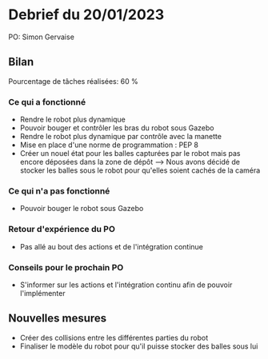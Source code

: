 # Debrief du 20/01/2023

PO: Simon Gervaise


## Bilan

Pourcentage de tâches réalisées: 60 %

### Ce qui a fonctionné

- Rendre le robot plus dynamique
- Pouvoir bouger et contrôler les bras du robot sous Gazebo
- Rendre le robot plus dynamique par contrôle avec la manette
- Mise en place d'une norme de programmation : PEP 8
- Créer un nouel état pour les balles capturées par le robot mais pas encore déposées dans la zone de dépôt 
  --> Nous avons décidé de stocker les balles sous le robot pour qu'elles soient cachés de la caméra

### Ce qui n'a pas fonctionné

- Pouvoir bouger le robot sous Gazebo

### Retour d'expérience du PO

- Pas allé au bout des actions et de l'intégration continue


### Conseils pour le prochain PO

- S'informer sur les actions et l'intégration continu afin de pouvoir l'implémenter

## Nouvelles mesures

- Créer des collisions entre les différentes parties du robot
- Finaliser le modèle du robot pour qu'il puisse stocker des balles sous lui
